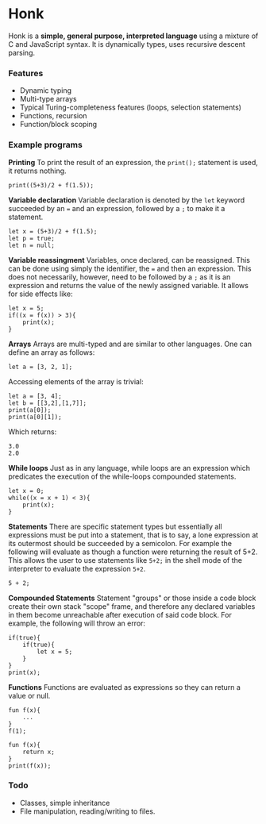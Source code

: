# Honk

Honk is a **simple, general purpose, interpreted language** using a mixture of C and JavaScript syntax. It is dynamically types, uses recursive descent parsing. 

### Features
- Dynamic typing
- Multi-type arrays
- Typical Turing-completeness features (loops, selection statements)
- Functions, recursion
- Function/block scoping

### Example programs
**Printing**
To print the result of an expression, the `print();` statement is used, it returns nothing.
```
print((5+3)/2 + f(1.5));
```
**Variable declaration**
Variable declaration is denoted by the `let` keyword succeeded by an `=` and an expression, followed by a `;` to make it a statement.
```
let x = (5+3)/2 + f(1.5);
let p = true;
let n = null;
```
**Variable reassingment**
Variables, once declared, can be reassigned. This can be done using simply the identifier, the `=` and then an expression. This does not necessarily, however, need to be followed by a `;` as it is an expression and returns the value of the newly assigned variable. It allows for side effects like:
```
let x = 5;
if((x = f(x)) > 3){
	print(x);
}
```
**Arrays**
Arrays are multi-typed and are similar to other languages. One can define an array as follows:
```
let a = [3, 2, 1];
```
Accessing elements of the array is trivial:
```
let a = [3, 4];
let b = [[3,2],[1,7]];
print(a[0]);
print(a[0][1]);
```
Which returns:
```
3.0
2.0
```
**While loops**
Just as in any language, while loops are an expression which predicates the execution of the while-loops compounded statements.
```
let x = 0;
while((x = x + 1) < 3){
	print(x);	
}
```
**Statements** 
There are specific statement types but essentially all expressions must be put into a statement, that is to say, a lone expression at its outermost should be succeeded by a semicolon.
For example the following will evaluate as though a function were returning the result of 5+2. This allows the user to use statements like `5+2;` in the shell mode of the interpreter to evaluate the expression `5+2`.
```
5 + 2; 
```
**Compounded Statements**
Statement "groups" or those inside a code block create their own stack "scope" frame, and therefore any declared variables in them become unreachable after execution of said code block. For example, the following will throw an error:
```
if(true){
	if(true){
		let x = 5;
	}
}
print(x);
```
**Functions** 
Functions are evaluated as expressions so they can return a value or null.
```
fun f(x){
	...
}
f(1);
```
```
fun f(x){
	return x;
}
print(f(x));
```
### Todo
- Classes, simple inheritance
- File manipulation, reading/writing to files.
